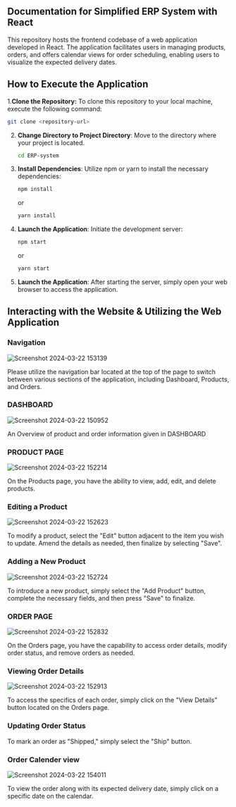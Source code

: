 ## Documentation for Simplified ERP System with React

This repository hosts the frontend codebase of a web application developed in React. The application facilitates users in managing products, orders, and offers calendar views for order scheduling, enabling users to visualize the expected delivery dates.

## How to Execute the Application

1.**Clone the Repository:** To clone this repository to your local machine, execute the following command:
   ```bash
   git clone <repository-url>
   ```

2. **Change Directory to Project Directory**: Move to the directory where your project is located.

   ```bash
   cd ERP-system
   ```

3. **Install Dependencies**: Utilize npm or yarn to install the necessary dependencies:

   ```bash
   npm install
   ```

   or

   ```bash
   yarn install
   ```

4. **Launch the Application**: Initiate the development server:

   ```bash
   npm start
   ```

   or

   ```bash
   yarn start
   ```

5. **Launch the Application**: After starting the server, simply open your web browser to access the application.



## Interacting with the Website & Utilizing the Web Application
### Navigation

![Screenshot 2024-03-22 153139](https://github.com/SRIRAMRAJESHKUMAR/ERP-SYSTEM-BASED-ON-REACT/assets/148368517/7bcb118a-295f-4e68-b0e7-68800e0c0201)


Please utilize the navigation bar located at the top of the page to switch between various sections of the application, including Dashboard, Products, and Orders.

### DASHBOARD
![Screenshot 2024-03-22 150952](https://github.com/SRIRAMRAJESHKUMAR/ERP-SYSTEM-BASED-ON-REACT/assets/148368517/64ab8f94-3488-4d79-84bb-41fcc4804935)

 An Overview of product and order information given in DASHBOARD

### PRODUCT PAGE

![Screenshot 2024-03-22 152214](https://github.com/SRIRAMRAJESHKUMAR/ERP-SYSTEM-BASED-ON-REACT/assets/148368517/2c09e41a-b4da-46d4-bcec-ba0a30cb97c2)


On the Products page, you have the ability to view, add, edit, and delete products.


### Editing a Product

![Screenshot 2024-03-22 152623](https://github.com/SRIRAMRAJESHKUMAR/ERP-SYSTEM-BASED-ON-REACT/assets/148368517/2cbde782-9bc6-4e2e-96da-ae0af1fac032)



To modify a product, select the "Edit" button adjacent to the item you wish to update. Amend the details as needed, then finalize by selecting "Save".

### Adding a New Product

![Screenshot 2024-03-22 152724](https://github.com/SRIRAMRAJESHKUMAR/ERP-SYSTEM-BASED-ON-REACT/assets/148368517/02ca0132-7962-468a-8512-6cd445b8a965)

To introduce a new product, simply select the "Add Product" button, complete the necessary fields, and then press "Save" to finalize.
### ORDER PAGE

![Screenshot 2024-03-22 152832](https://github.com/SRIRAMRAJESHKUMAR/ERP-SYSTEM-BASED-ON-REACT/assets/148368517/c9cf8ba8-8fba-48d2-97fe-b0ce4e237cbd)


On the Orders page, you have the capability to access order details, modify order status, and remove orders as needed.

### Viewing Order Details

![Screenshot 2024-03-22 152913](https://github.com/SRIRAMRAJESHKUMAR/ERP-SYSTEM-BASED-ON-REACT/assets/148368517/89fdeebc-dcaa-4db5-9a69-b36b47e40b14)


To access the specifics of each order, simply click on the "View Details" button located on the Orders page.

### Updating Order Status

To mark an order as "Shipped," simply select the "Ship" button.
### Order Calender view

![Screenshot 2024-03-22 154011](https://github.com/SRIRAMRAJESHKUMAR/ERP-SYSTEM-BASED-ON-REACT/assets/148368517/070a030f-c8e2-419a-b577-c2360b26de50)

To view the order along with its expected delivery date, simply click on a specific date on the calendar.

